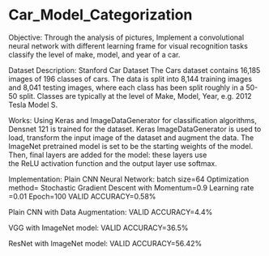 # Car_Model_Categorization

Objective:
  Through the analysis of pictures, Implement a convolutional neural network with different learning frame for visual recognition tasks classify the level of make, model, and year of a car.
  
Dataset Description:
  Stanford Car Dataset
The Cars dataset contains 16,185 images of 196 classes of cars. The data is split into 8,144 training images and 8,041 testing images, where each class has been split roughly in a 50-50 split. Classes are typically at the level of Make, Model, Year, e.g. 2012 Tesla Model S.

Works:
Using Keras and ImageDataGenerator for classification algorithms, Densnet 121 is trained for the dataset.
Keras ImageDataGenerator is used to load, transform the input image of the dataset and augment the data.
The ImageNet pretrained model is set to be the starting weights of the model. Then, final layers are added for the model: these layers use the ReLU activation function and the output layer use softmax.

Implementation:
Plain CNN Neural Network:
batch size=64
Optimization method= Stochastic Gradient Descent with Momentum=0.9
Learning rate =0.01
Epoch=100
VALID ACCURACY=0.58%

Plain CNN with Data Augmentation:
VALID ACCURACY=4.4%

VGG with ImageNet model:
VALID ACCURACY=36.5%

ResNet with ImageNet model:
VALID ACCURACY=56.42%




